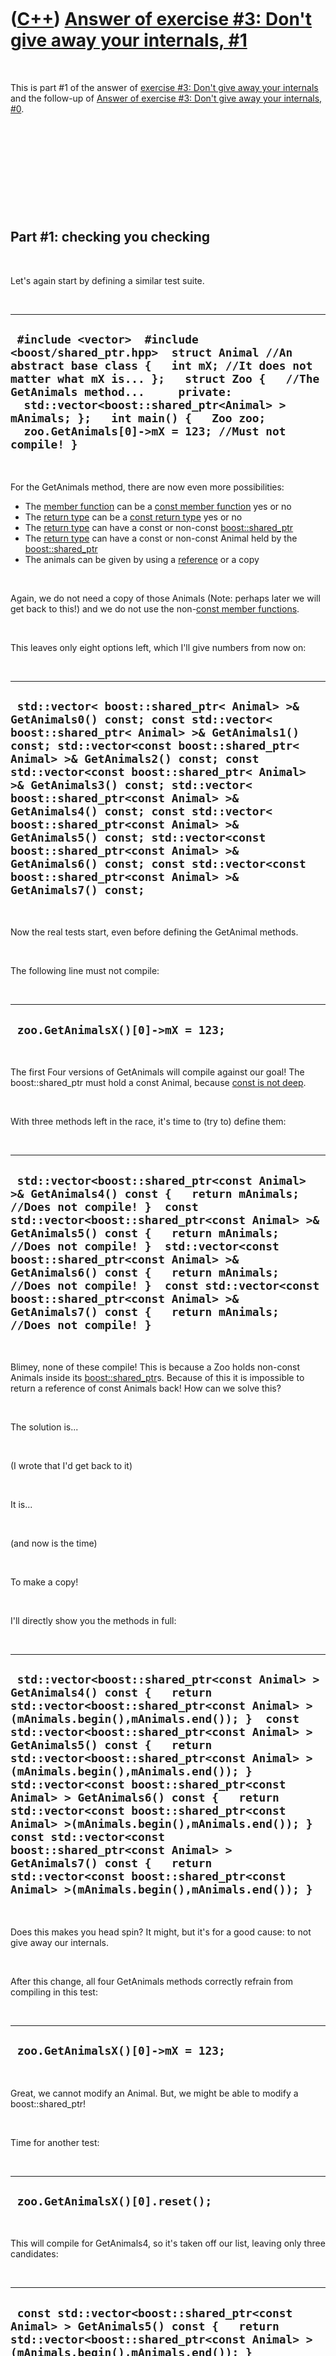 



 

 

 

 

 

([C++](Cpp.htm)) [Answer of exercise \#3: Don't give away your internals, \#1](CppExerciseDontGiveAwayYourInternalsAnswer1.htm)
===============================================================================================================================

 

This is part \#1 of the answer of [exercise \#3: Don't give away your
internals](CppExerciseDontGiveAwayYourInternals.htm) and the follow-up
of [Answer of exercise \#3: Don't give away your internals,
\#0](CppExerciseDontGiveAwayYourInternalsAnswer0.htm).

 

 

 

 

 

Part \#1: checking you checking
-------------------------------

 

Let's again start by defining a similar test suite.

 

  ------------------------------------------------------------------------------------------------------------------------------------------------------------------------------------------------------------------------------------------------------------------------------------------------------------------------------------------------
  ` #include <vector>  #include <boost/shared_ptr.hpp>  struct Animal //An abstract base class {   int mX; //It does not matter what mX is... };   struct Zoo {   //The GetAnimals method...     private:   std::vector<boost::shared_ptr<Animal> > mAnimals; };   int main() {   Zoo zoo;   zoo.GetAnimals[0]->mX = 123; //Must not compile! }`
  ------------------------------------------------------------------------------------------------------------------------------------------------------------------------------------------------------------------------------------------------------------------------------------------------------------------------------------------------

 

For the GetAnimals method, there are now even more possibilities:

-   The [member function](CppMemberFunction.htm) can be a [const member
    function](CppConstMemberFunction.htm) yes or no
-   The [return type](CppReturnType.htm) can be a [const return
    type](CppConstReturnType.htm) yes or no
-   The [return type](CppReturnType.htm) can have a const or non-const
    [boost::shared\_ptr](CppShared_ptr.htm)
-   The [return type](CppReturnType.htm) can have a const or non-const
    Animal held by the [boost::shared\_ptr](CppShared_ptr.htm)
-   The animals can be given by using a [reference](CppReference.htm) or
    a copy

 

Again, we do not need a copy of those Animals (Note: perhaps later we
will get back to this!) and we do not use the non-[const member
functions](CppConstMethod.htm).

 

This leaves only eight options left, which I'll give numbers from now
on:

 

  ----------------------------------------------------------------------------------------------------------------------------------------------------------------------------------------------------------------------------------------------------------------------------------------------------------------------------------------------------------------------------------------------------------------------------------------------------------------------------------------------------------------------------------------------------------------------------------------------------
  ` std::vector< boost::shared_ptr< Animal> >& GetAnimals0() const; const std::vector< boost::shared_ptr< Animal> >& GetAnimals1() const; std::vector<const boost::shared_ptr< Animal> >& GetAnimals2() const; const std::vector<const boost::shared_ptr< Animal> >& GetAnimals3() const; std::vector< boost::shared_ptr<const Animal> >& GetAnimals4() const; const std::vector< boost::shared_ptr<const Animal> >& GetAnimals5() const; std::vector<const boost::shared_ptr<const Animal> >& GetAnimals6() const; const std::vector<const boost::shared_ptr<const Animal> >& GetAnimals7() const;`
  ----------------------------------------------------------------------------------------------------------------------------------------------------------------------------------------------------------------------------------------------------------------------------------------------------------------------------------------------------------------------------------------------------------------------------------------------------------------------------------------------------------------------------------------------------------------------------------------------------

 

Now the real tests start, even before defining the GetAnimal methods.

 

The following line must not compile:

 

  ------------------------------------
  ` zoo.GetAnimalsX()[0]->mX = 123;`
  ------------------------------------

 

The first Four versions of GetAnimals will compile against our goal! The
boost::shared\_ptr must hold a const Animal, because [const is not
deep](CppConstIsNotDeep.htm).

 

With three methods left in the race, it's time to (try to) define them:

 

  ---------------------------------------------------------------------------------------------------------------------------------------------------------------------------------------------------------------------------------------------------------------------------------------------------------------------------------------------------------------------------------------------------------------------------------------------------------------------------------------
  ` std::vector<boost::shared_ptr<const Animal> >& GetAnimals4() const {   return mAnimals; //Does not compile! }  const std::vector<boost::shared_ptr<const Animal> >& GetAnimals5() const {   return mAnimals; //Does not compile! }  std::vector<const boost::shared_ptr<const Animal> >& GetAnimals6() const {   return mAnimals; //Does not compile! }  const std::vector<const boost::shared_ptr<const Animal> >& GetAnimals7() const {   return mAnimals; //Does not compile! }`
  ---------------------------------------------------------------------------------------------------------------------------------------------------------------------------------------------------------------------------------------------------------------------------------------------------------------------------------------------------------------------------------------------------------------------------------------------------------------------------------------

 

Blimey, none of these compile! This is because a Zoo holds non-const
Animals inside its [boost::shared\_ptr](CppShared_ptr.htm)s. Because of
this it is impossible to return a reference of const Animals back! How
can we solve this?

 

The solution is...

 

(I wrote that I'd get back to it)

 

It is...

 

(and now is the time)

 

To make a copy!

 

I'll directly show you the methods in full:

 

  -------------------------------------------------------------------------------------------------------------------------------------------------------------------------------------------------------------------------------------------------------------------------------------------------------------------------------------------------------------------------------------------------------------------------------------------------------------------------------------------------------------------------------------------------------------------------------------------------------------------------------------------------------------------------------------------------------
  ` std::vector<boost::shared_ptr<const Animal> > GetAnimals4() const {   return std::vector<boost::shared_ptr<const Animal> >(mAnimals.begin(),mAnimals.end()); }  const std::vector<boost::shared_ptr<const Animal> > GetAnimals5() const {   return std::vector<boost::shared_ptr<const Animal> >(mAnimals.begin(),mAnimals.end()); }  std::vector<const boost::shared_ptr<const Animal> > GetAnimals6() const {   return std::vector<const boost::shared_ptr<const Animal> >(mAnimals.begin(),mAnimals.end()); }  const std::vector<const boost::shared_ptr<const Animal> > GetAnimals7() const {   return std::vector<const boost::shared_ptr<const Animal> >(mAnimals.begin(),mAnimals.end()); }`
  -------------------------------------------------------------------------------------------------------------------------------------------------------------------------------------------------------------------------------------------------------------------------------------------------------------------------------------------------------------------------------------------------------------------------------------------------------------------------------------------------------------------------------------------------------------------------------------------------------------------------------------------------------------------------------------------------------

 

Does this makes you head spin? It might, but it's for a good cause: to
not give away our internals.

 

After this change, all four GetAnimals methods correctly refrain from
compiling in this test:

 

  ------------------------------------
  ` zoo.GetAnimalsX()[0]->mX = 123;`
  ------------------------------------

 

Great, we cannot modify an Animal. But, we might be able to modify a
boost::shared\_ptr!

 

Time for another test:

 

  ----------------------------------
  ` zoo.GetAnimalsX()[0].reset();`
  ----------------------------------

 

This will compile for GetAnimals4, so it's taken off our list, leaving
only three candidates:

 

  ---------------------------------------------------------------------------------------------------------------------------------------------------------------------------------------------------------------------------------------------------------------------------------------------------------------------------------------------------------------------------------------------------------------------------------------------------------------------------------------------------------------------------------------
  ` const std::vector<boost::shared_ptr<const Animal> > GetAnimals5() const {   return std::vector<boost::shared_ptr<const Animal> >(mAnimals.begin(),mAnimals.end()); }  std::vector<const boost::shared_ptr<const Animal> > GetAnimals6() const {   return std::vector<const boost::shared_ptr<const Animal> >(mAnimals.begin(),mAnimals.end()); }  const std::vector<const boost::shared_ptr<const Animal> > GetAnimals7() const {   return std::vector<const boost::shared_ptr<const Animal> >(mAnimals.begin(),mAnimals.end()); }`
  ---------------------------------------------------------------------------------------------------------------------------------------------------------------------------------------------------------------------------------------------------------------------------------------------------------------------------------------------------------------------------------------------------------------------------------------------------------------------------------------------------------------------------------------

 

Though unexpected, this exercise is finished. When using a
boost::shared\_ptr, I cannot show that GetAnimals5 is not the candidate
your're looking for. I cannot show this, because a boost::shared\_ptr
does not have a non-const-method that does not change an Animal. The
difference between GetAnimals6 and GetAnimals7 only appear in a very
small percentage of code.

 

My favorite would be GetAnimals7, because it has the most consts:

 

  ----------------------------------------------------------------------------------------------------------------------------------------------------------------------------------------------------------------------------------------------------------------------------
  ` struct Zoo {   const std::vector<const boost::shared_ptr<const Animal> > GetAnimals7() const   {     return std::vector<const boost::shared_ptr<const Animal> >(mAnimals.begin(),mAnimals.end());   }   private:   std::vector<boost::shared_ptr<Animal> > mAnimals; };`
  ----------------------------------------------------------------------------------------------------------------------------------------------------------------------------------------------------------------------------------------------------------------------------

 

I hope you enjoyed this exercise.

 

 

 

 

 

Epilogue
--------

 

The exercise is called 'Don't give away your internals' (after \[1\]).
One of the points of this item was the question: 'What do you want to do
with this information?'. If you want to use std::cout on the
implementation of Zoo (that is, the std::vector of Animal), why not
enable to use std::cout on Zoo itself? Think if you perhaps do not need
the GetAnimals (or similar, as in your code) method after all.

 

 

 

 

 

[Reference](CppReferences.htm)
------------------------------

 

1.  [Herb Sutter](CppHerbSutter.htm), [Andrei
    Alexandrescu](CppAndreiAlexandrescu.htm). C++ coding standards: 101
    rules, guidelines, and best practices. ISBN: 0-32-111358-6. Item 28:
    'Don't give away your internals'

 

 

 

 

 





 



